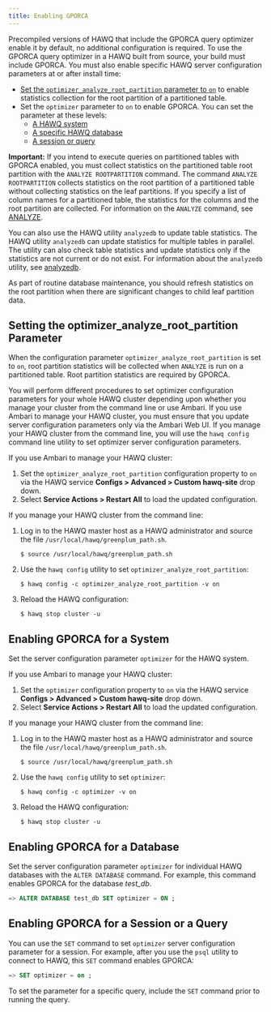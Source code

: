 ```yaml
---
title: Enabling GPORCA
---
```


<!--
Licensed to the Apache Software Foundation (ASF) under one
or more contributor license agreements.  See the NOTICE file
distributed with this work for additional information
regarding copyright ownership.  The ASF licenses this file
to you under the Apache License, Version 2.0 (the
"License"); you may not use this file except in compliance
with the License.  You may obtain a copy of the License at

  http://www.apache.org/licenses/LICENSE-2.0

Unless required by applicable law or agreed to in writing,
software distributed under the License is distributed on an
"AS IS" BASIS, WITHOUT WARRANTIES OR CONDITIONS OF ANY
KIND, either express or implied.  See the License for the
specific language governing permissions and limitations
under the License.
-->

<span class="shortdesc">Precompiled versions of HAWQ that include the GPORCA query optimizer enable it by default, no additional configuration is required. To use the GPORCA query optimizer in a HAWQ built from source, your build must include GPORCA. You must also enable specific HAWQ server configuration parameters at or after install time: </span>

-   [Set the <code class="ph codeph">optimizer\_analyze\_root\_partition</code> parameter to <code class="ph codeph">on</code>](#topic_r5d_hv1_kr) to enable statistics collection for the root partition of a partitioned table.
-   Set the `optimizer` parameter to `on` to enable GPORCA. You can set the parameter at these levels:
    -   [A HAWQ system](#topic_byp_lqk_br)
    -   [A specific HAWQ database](#topic_pzr_3db_3r)
    -   [A session or query](#topic_lx4_vqk_br)

**Important:** If you intend to execute queries on partitioned tables with GPORCA enabled, you must collect statistics on the partitioned table root partition with the `ANALYZE ROOTPARTITION` command. The command `ANALYZE         ROOTPARTITION` collects statistics on the root partition of a partitioned table without collecting statistics on the leaf partitions. If you specify a list of column names for a partitioned table, the statistics for the columns and the root partition are collected. For information on the `ANALYZE` command, see [ANALYZE](../../reference/sql/ANALYZE/index.html).

You can also use the HAWQ utility `analyzedb` to update table statistics. The HAWQ utility `analyzedb` can update statistics for multiple tables in parallel. The utility can also check table statistics and update statistics only if the statistics are not current or do not exist. For information about the `analyzedb` utility, see [analyzedb](../../reference/cli/admin_utilities/analyzedb.html#topic1).

As part of routine database maintenance, you should refresh statistics on the root partition when there are significant changes to child leaf partition data.

## Setting the optimizer\_analyze\_root\_partition Parameter<a id="topic_r5d_hv1_kr"></a>

When the configuration parameter `optimizer_analyze_root_partition` is set to `on`, root partition statistics will be collected when `ANALYZE` is run on a partitioned table. Root partition statistics are required by GPORCA.

You will perform different procedures to set optimizer configuration parameters for your whole HAWQ cluster depending upon whether you manage your cluster from the command line or use Ambari. If you use Ambari to manage your HAWQ cluster, you must ensure that you update server configuration parameters only via the Ambari Web UI. If you manage your HAWQ cluster from the command line, you will use the `hawq config` command line utility to set optimizer server configuration parameters.

If you use Ambari to manage your HAWQ cluster:

1. Set the `optimizer_analyze_root_partition` configuration property to `on` via the HAWQ service **Configs > Advanced > Custom hawq-site** drop down. 
2. Select **Service Actions > Restart All** to load the updated configuration.

If you manage your HAWQ cluster from the command line:

1.  Log in to the HAWQ master host as a HAWQ administrator and source the file `/usr/local/hawq/greenplum_path.sh`.

    ``` shell
    $ source /usr/local/hawq/greenplum_path.sh
    ```

1. Use the `hawq config` utility to set `optimizer_analyze_root_partition`:

    ``` shell
    $ hawq config -c optimizer_analyze_root_partition -v on
    ```
2. Reload the HAWQ configuration:

    ``` shell
    $ hawq stop cluster -u
    ```

## Enabling GPORCA for a System<a id="topic_byp_lqk_br"></a>

Set the server configuration parameter `optimizer` for the HAWQ system.

If you use Ambari to manage your HAWQ cluster:

1. Set the `optimizer` configuration property to `on` via the HAWQ service **Configs > Advanced > Custom hawq-site** drop down. 
2. Select **Service Actions > Restart All** to load the updated configuration.

If you manage your HAWQ cluster from the command line:

1.  Log in to the HAWQ master host as a HAWQ administrator and source the file `/usr/local/hawq/greenplum_path.sh`.

    ``` shell
    $ source /usr/local/hawq/greenplum_path.sh
    ```

1. Use the `hawq config` utility to set `optimizer`:

    ``` shell
    $ hawq config -c optimizer -v on
    ```
2. Reload the HAWQ configuration:

    ``` shell
    $ hawq stop cluster -u
    ```

## Enabling GPORCA for a Database<a id="topic_pzr_3db_3r"></a>

Set the server configuration parameter `optimizer` for individual HAWQ databases with the `ALTER DATABASE` command. For example, this command enables GPORCA for the database *test\_db*.

``` sql
=> ALTER DATABASE test_db SET optimizer = ON ;
```

## Enabling GPORCA for a Session or a Query<a id="topic_lx4_vqk_br"></a>

You can use the `SET` command to set `optimizer` server configuration parameter for a session. For example, after you use the `psql` utility to connect to HAWQ, this `SET` command enables GPORCA:

``` sql
=> SET optimizer = on ;
```

To set the parameter for a specific query, include the `SET` command prior to running the query.


